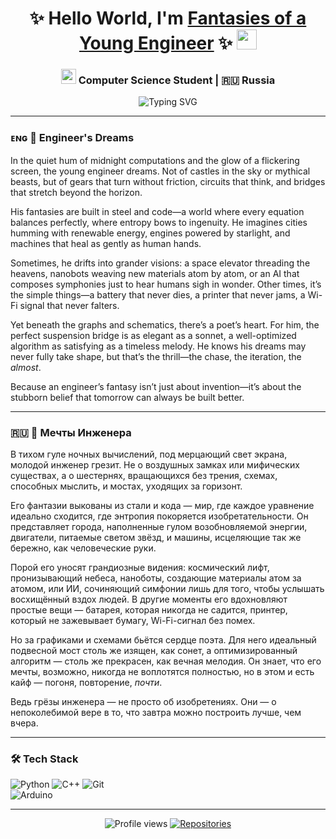 
<h1 align="center"> 
  ✨ Hello World, I'm <a href="#" target="_blank">Fantasies of a Young Engineer</a> ✨ 
  <img src="https://github.com/blackcater/blackcater/raw/main/images/Hi.gif" height="32"/>
</h1>

<h3 align="center">
  <img src="https://em-content.zobj.net/source/microsoft-teams/363/student_1f9d1-200d-1f393.png" width="24px"/> Computer Science Student | 🇷🇺 Russia 
</h3>

<div align="center">
  <img src="https://readme-typing-svg.herokuapp.com?font=Fira+Code&pause=1000&color=5E29F7&width=435&lines=I+%F0%9F%92%9C+open+source;Good+luck+with+coding" alt="Typing SVG" />
</div>

---

### ᴇɴɢ 🌌 **Engineer's Dreams**
In the quiet hum of midnight computations and the glow of a flickering screen, the young engineer dreams. Not of castles in the sky or mythical beasts, but of gears that turn without friction, circuits that think, and bridges that stretch beyond the horizon.

His fantasies are built in steel and code—a world where every equation balances perfectly, where entropy bows to ingenuity. He imagines cities humming with renewable energy, engines powered by starlight, and machines that heal as gently as human hands.

Sometimes, he drifts into grander visions: a space elevator threading the heavens, nanobots weaving new materials atom by atom, or an AI that composes symphonies just to hear humans sigh in wonder. Other times, it’s the simple things—a battery that never dies, a printer that never jams, a Wi-Fi signal that never falters.

Yet beneath the graphs and schematics, there’s a poet’s heart. For him, the perfect suspension bridge is as elegant as a sonnet, a well-optimized algorithm as satisfying as a timeless melody. He knows his dreams may never fully take shape, but that’s the thrill—the chase, the iteration, the *almost*.

Because an engineer’s fantasy isn’t just about invention—it’s about the stubborn belief that tomorrow can always be built better.

---

### 🇷🇺 🌌 **Мечты Инженера**  
В тихом гуле ночных вычислений, под мерцающий свет экрана, молодой инженер грезит. Не о воздушных замках или мифических существах, а о шестернях, вращающихся без трения, схемах, способных мыслить, и мостах, уходящих за горизонт.  

Его фантазии выкованы из стали и кода — мир, где каждое уравнение идеально сходится, где энтропия покоряется изобретательности. Он представляет города, наполненные гулом возобновляемой энергии, двигатели, питаемые светом звёзд, и машины, исцеляющие так же бережно, как человеческие руки.  

Порой его уносят грандиозные видения: космический лифт, пронизывающий небеса, наноботы, создающие материалы атом за атомом, или ИИ, сочиняющий симфонии лишь для того, чтобы услышать восхищённый вздох людей. В другие моменты его вдохновляют простые вещи — батарея, которая никогда не садится, принтер, который не зажевывает бумагу, Wi-Fi-сигнал без помех.  

Но за графиками и схемами бьётся сердце поэта. Для него идеальный подвесной мост столь же изящен, как сонет, а оптимизированный алгоритм — столь же прекрасен, как вечная мелодия. Он знает, что его мечты, возможно, никогда не воплотятся полностью, но в этом и есть кайф — погоня, повторение, *почти*.  

Ведь грёзы инженера — не просто об изобретениях. Они — о непоколебимой вере в то, что завтра можно построить лучше, чем вчера.  

---

### 🛠️ **Tech Stack**  
![Python](https://img.shields.io/badge/-Python-3776AB?style=flat&logo=python&logoColor=white)
![C++](https://img.shields.io/badge/-C++-00599C?style=flat&logo=c%2B%2B&logoColor=white)
![Git](https://img.shields.io/badge/-Git-F05032?style=flat&logo=git&logoColor=white)  
![Arduino](https://img.shields.io/badge/-Arduino-00979D?style=flat&logo=arduino&logoColor=white)


---

<div align="center">
  <img src="https://komarev.com/ghpvc/?username=yourusername&color=blue&style=flat" alt="Profile views" /> 
  <a href="https://github.com/yourusername?tab=repositories">
    <img src="https://badges.strrl.dev/repos/yourusername?color=green&style=flat" alt="Repositories" />
  </a>
</div>



